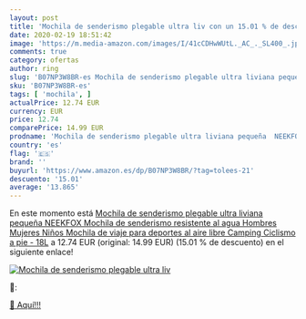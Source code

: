 ```yaml
---
layout: post
title: 'Mochila de senderismo plegable ultra liv con un 15.01 % de descuento'
date: 2020-02-19 18:51:42
image: 'https://m.media-amazon.com/images/I/41cCDHwWUtL._AC_._SL400_.jpg'
comments: true
category: ofertas
author: ring
slug: 'B07NP3W8BR-es Mochila de senderismo plegable ultra liviana pequeña...'
sku: 'B07NP3W8BR-es'
tags: [ 'mochila', ]
actualPrice: 12.74 EUR
currency: EUR
price: 12.74
comparePrice: 14.99 EUR
prodname: 'Mochila de senderismo plegable ultra liviana pequeña  NEEKFOX Mochila de senderismo resistente al agua  Hombres Mujeres Niños Mochila de viaje para deportes al aire libre Camping Ciclismo a pie - 18L'
country: 'es'
flag: '🇪🇸'
brand: ''
buyurl: 'https://www.amazon.es/dp/B07NP3W8BR/?tag=tolees-21'
descuento: '15.01'
average: '13.865'
---
```


En este momento está [Mochila de senderismo plegable ultra liviana pequeña  NEEKFOX Mochila de senderismo resistente al agua  Hombres Mujeres Niños Mochila de viaje para deportes al aire libre Camping Ciclismo a pie - 18L](https://www.amazon.es/dp/B07NP3W8BR/?tag=tolees-21) a 12.74 EUR (original: 14.99 EUR) (15.01 %  de descuento) en el siguiente enlace!

[![Mochila de senderismo plegable ultra liv](https://m.media-amazon.com/images/I/41cCDHwWUtL._AC_._SL400_.jpg)](https://www.amazon.es/dp/B07NP3W8BR/?tag=tolees-21)

🔎:


[🛒 Aquí!!!](https://www.amazon.es/dp/B07NP3W8BR/?tag=tolees-21)
